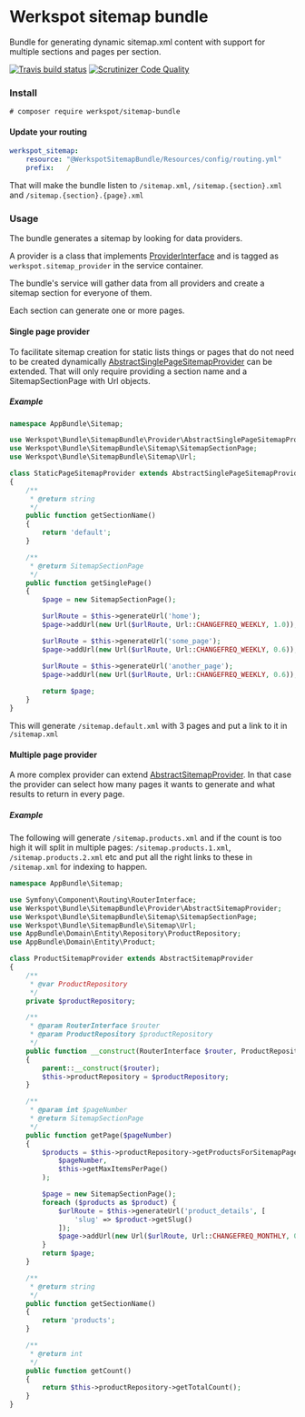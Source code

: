 # Werkspot sitemap bundle
Bundle for generating dynamic sitemap.xml content with support for multiple sections and pages per section.

[![Travis build status](https://travis-ci.org/Werkspot/sitemap-bundle.svg?branch=master)](https://travis-ci.org/Werkspot/sitemap-bundle)
[![Scrutinizer Code Quality](https://scrutinizer-ci.com/g/Werkspot/sitemap-bundle/badges/quality-score.png?b=master)](https://scrutinizer-ci.com/g/Werkspot/sitemap-bundle/?branch=master)

### Install

`# composer require werkspot/sitemap-bundle`

#### Update your routing

```yaml
werkspot_sitemap:
    resource: "@WerkspotSitemapBundle/Resources/config/routing.yml"
    prefix:   /
```
That will make the bundle listen to `/sitemap.xml`, `/sitemap.{section}.xml` and `/sitemap.{section}.{page}.xml`

### Usage

The bundle generates a sitemap by looking for data providers.

A provider is a class that implements [ProviderInterface](Provider/ProviderInterface.php) and is tagged as `werkspot.sitemap_provider` in the service container.

The bundle's service will gather data from all providers and create a sitemap section for everyone of them.

Each section can generate one or more pages.

#### Single page provider

To facilitate sitemap creation for static lists things or pages that do not need to be created dynamically [AbstractSinglePageSitemapProvider](Provider/AbstractSinglePageSitemapProvider.php) can be extended. That will only require providing a section name and a SitemapSectionPage with Url objects.

##### Example

```php
namespace AppBundle\Sitemap;

use Werkspot\Bundle\SitemapBundle\Provider\AbstractSinglePageSitemapProvider;
use Werkspot\Bundle\SitemapBundle\Sitemap\SitemapSectionPage;
use Werkspot\Bundle\SitemapBundle\Sitemap\Url;

class StaticPageSitemapProvider extends AbstractSinglePageSitemapProvider
{
    /**
     * @return string
     */
    public function getSectionName()
    {
        return 'default';
    }

    /**
     * @return SitemapSectionPage
     */
    public function getSinglePage()
    {
        $page = new SitemapSectionPage();

        $urlRoute = $this->generateUrl('home');
        $page->addUrl(new Url($urlRoute, Url::CHANGEFREQ_WEEKLY, 1.0));

        $urlRoute = $this->generateUrl('some_page');
        $page->addUrl(new Url($urlRoute, Url::CHANGEFREQ_WEEKLY, 0.6));

        $urlRoute = $this->generateUrl('another_page');
        $page->addUrl(new Url($urlRoute, Url::CHANGEFREQ_WEEKLY, 0.6));
    
        return $page;
    }
}
```

This will generate `/sitemap.default.xml` with 3 pages and put a link to it in `/sitemap.xml`

#### Multiple page provider

A more complex provider can extend [AbstractSitemapProvider](Provider/AbstractSitemapProvider.php).
In that case the provider can select how many pages it wants to generate and what results to return in every page.

##### Example

The following will generate `/sitemap.products.xml` and if the count is too high it will split in multiple pages: `/sitemap.products.1.xml`, `/sitemap.products.2.xml` etc and put all the right links to these in `/sitemap.xml` for indexing to happen.

```php
namespace AppBundle\Sitemap;

use Symfony\Component\Routing\RouterInterface;
use Werkspot\Bundle\SitemapBundle\Provider\AbstractSitemapProvider;
use Werkspot\Bundle\SitemapBundle\Sitemap\SitemapSectionPage;
use Werkspot\Bundle\SitemapBundle\Sitemap\Url;
use AppBundle\Domain\Entity\Repository\ProductRepository;
use AppBundle\Domain\Entity\Product;

class ProductSitemapProvider extends AbstractSitemapProvider
{
    /**
     * @var ProductRepository
     */
    private $productRepository;

    /**
     * @param RouterInterface $router
     * @param ProductRepository $productRepository
     */
    public function __construct(RouterInterface $router, ProductRepository $productRepository)
    {
        parent::__construct($router);
        $this->productRepository = $productRepository;
    }

    /**
     * @param int $pageNumber
     * @return SitemapSectionPage
     */
    public function getPage($pageNumber)
    {
        $products = $this->productRepository->getProductsForSitemapPage(
            $pageNumber,
            $this->getMaxItemsPerPage()
        );

        $page = new SitemapSectionPage();
        foreach ($products as $product) {
            $urlRoute = $this->generateUrl('product_details', [
                'slug' => $product->getSlug()
            ]);
            $page->addUrl(new Url($urlRoute, Url::CHANGEFREQ_MONTHLY, 0.6));
        }
        return $page;
    }

    /**
     * @return string
     */
    public function getSectionName()
    {
        return 'products';
    }

    /**
     * @return int
     */
    public function getCount()
    {
        return $this->productRepository->getTotalCount();
    }
}
